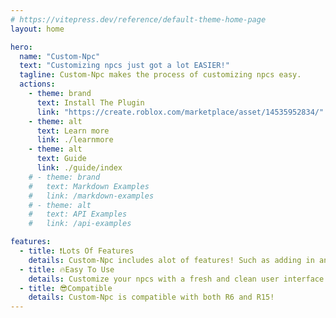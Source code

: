 ```yaml
---
# https://vitepress.dev/reference/default-theme-home-page
layout: home

hero:
  name: "Custom-Npc"
  text: "Customizing npcs just got a lot EASIER!"
  tagline: Custom-Npc makes the process of customizing npcs easy.
  actions:
    - theme: brand
      text: Install The Plugin
      link: "https://create.roblox.com/marketplace/asset/14535952834/"
    - theme: alt
      text: Learn more
      link: ./learnmore
    - theme: alt
      text: Guide
      link: ./guide/index
    # - theme: brand
    #   text: Markdown Examples
    #   link: /markdown-examples
    # - theme: alt
    #   text: API Examples
    #   link: /api-examples

features:
  - title: ❗Lots Of Features
    details: Custom-Npc includes alot of features! Such as adding in animations quickly, saving and loading characters, to just name a few...
  - title: 🔥Easy To Use
    details: Customize your npcs with a fresh and clean user interface
  - title: 😎Compatible
    details: Custom-Npc is compatible with both R6 and R15!
---
```

